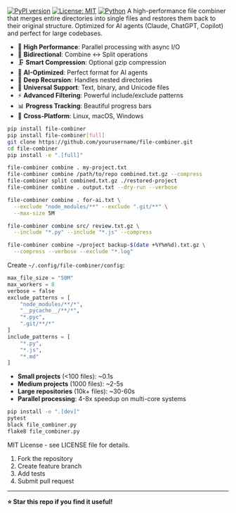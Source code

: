 [![PyPI version](https://badge.fury.io/py/file-combiner.svg)](https://badge.fury.io/py/file-combiner)
[![License: MIT](https://img.shields.io/badge/License-MIT-yellow.svg)](https://opensource.org/licenses/MIT)
[![Python](https://img.shields.io/badge/python-3.8+-blue.svg)](https://www.python.org/downloads/)
A high-performance file combiner that merges entire directories into single files and restores them back to their original structure. Optimized for AI agents (Claude, ChatGPT, Copilot) and perfect for large codebases.
- 🚀 **High Performance**: Parallel processing with async I/O
- 🔄 **Bidirectional**: Combine ↔ Split operations
- 🗜️ **Smart Compression**: Optional gzip compression
- 🤖 **AI-Optimized**: Perfect format for AI agents
- 📁 **Deep Recursion**: Handles nested directories
- 🔧 **Universal Support**: Text, binary, and Unicode files
- ⚡ **Advanced Filtering**: Powerful include/exclude patterns
- 📊 **Progress Tracking**: Beautiful progress bars
- 🎯 **Cross-Platform**: Linux, macOS, Windows
```bash
pip install file-combiner
pip install file-combiner[full]
git clone https://github.com/yourusername/file-combiner.git
cd file-combiner
pip install -e ".[full]"
```
```bash
file-combiner combine . my-project.txt
file-combiner combine /path/to/repo combined.txt.gz --compress
file-combiner split combined.txt.gz ./restored-project
file-combiner combine . output.txt --dry-run --verbose
```
```bash
file-combiner combine . for-ai.txt \
  --exclude "node_modules/**" --exclude ".git/**" \
  --max-size 5M
```
```bash
file-combiner combine src/ review.txt.gz \
  --include "*.py" --include "*.js" --compress
```
```bash
file-combiner combine ~/project backup-$(date +%Y%m%d).txt.gz \
  --compress --verbose --exclude "*.log"
```
Create `~/.config/file-combiner/config`:
```python
max_file_size = "50M"
max_workers = 8
verbose = false
exclude_patterns = [
    "node_modules/**/*",
    "__pycache__/**/*", 
    "*.pyc",
    ".git/**/*"
]
include_patterns = [
    "*.py",
    "*.js", 
    "*.md"
]
```
- **Small projects** (<100 files): ~0.1s
- **Medium projects** (1000 files): ~2-5s  
- **Large repositories** (10k+ files): ~30-60s
- **Parallel processing**: 4-8x speedup on multi-core systems
```bash
pip install -e ".[dev]"
pytest
black file_combiner.py
flake8 file_combiner.py
```
MIT License - see LICENSE file for details.
1. Fork the repository
2. Create feature branch
3. Add tests
4. Submit pull request
---
**⭐ Star this repo if you find it useful!**